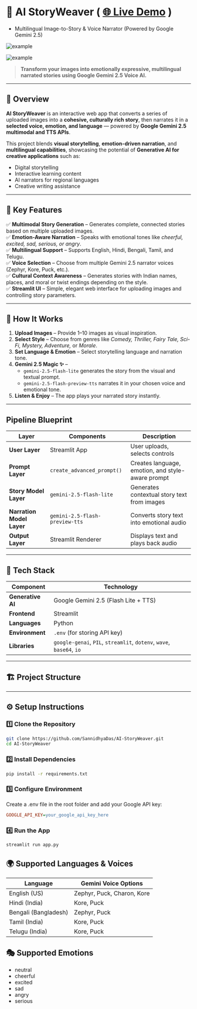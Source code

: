 # 🎨 AI StoryWeaver ( [🌐 Live Demo]() )
 - Multilingual Image-to-Story & Voice Narrator (Powered by Google Gemini 2.5)

![example](https://github.com/SannidhyaDas/AI-StoryWeaver/blob/main/assets/appInterface_1.png)

![example](https://github.com/SannidhyaDas/AI-StoryWeaver/blob/main/assets/appInterface_2.png)

> **Transform your images into emotionally expressive, multilingual narrated stories using Google Gemini 2.5 Voice AI.**

---

## 🌟 Overview

**AI StoryWeaver** is an interactive web app that converts a series of uploaded images into a **cohesive, culturally rich story**, then narrates it in a **selected voice, emotion, and language** — powered by **Google Gemini 2.5 multimodal and TTS APIs**.

This project blends **visual storytelling**, **emotion-driven narration**, and **multilingual capabilities**, showcasing the potential of **Generative AI for creative applications** such as:
- Digital storytelling
- Interactive learning content
- AI narrators for regional languages
- Creative writing assistance

---

## 🚀 Key Features

✅ **Multimodal Story Generation** – Generates complete, connected stories based on multiple uploaded images.  
✅ **Emotion-Aware Narration** – Speaks with emotional tones like *cheerful, excited, sad, serious, or angry*.  
✅ **Multilingual Support** – Supports English, Hindi, Bengali, Tamil, and Telugu.  
✅ **Voice Selection** – Choose from multiple Gemini 2.5 narrator voices (Zephyr, Kore, Puck, etc.).  
✅ **Cultural Context Awareness** – Generates stories with Indian names, places, and moral or twist endings depending on the style.  
✅ **Streamlit UI** – Simple, elegant web interface for uploading images and controlling story parameters.  

---

## 🧠 How It Works

1. **Upload Images** – Provide 1–10 images as visual inspiration.
2. **Select Style** – Choose from genres like *Comedy, Thriller, Fairy Tale, Sci-Fi, Mystery, Adventure,* or *Morale*.
3. **Set Language & Emotion** – Select storytelling language and narration tone.
4. **Gemini 2.5 Magic ✨** –  
   - `gemini-2.5-flash-lite` generates the story from the visual and textual prompt.  
   - `gemini-2.5-flash-preview-tts` narrates it in your chosen voice and emotional tone.
5. **Listen & Enjoy** – The app plays your narrated story instantly.

---
## Pipeline Blueprint



| Layer                     | Components                     | Description                                       |
| ------------------------- | ------------------------------ | ------------------------------------------------- |
| **User Layer**            | Streamlit App                  | User uploads, selects controls                    |
| **Prompt Layer**          | `create_advanced_prompt()`     | Creates language, emotion, and style-aware prompt |
| **Story Model Layer**     | `gemini-2.5-flash-lite`        | Generates contextual story text from images       |
| **Narration Model Layer** | `gemini-2.5-flash-preview-tts` | Converts story text into emotional audio          |
| **Output Layer**          | Streamlit Renderer             | Displays text and plays back audio                |

---
## 🧩 Tech Stack

| Component | Technology |
|------------|-------------|
| **Generative AI** | Google Gemini 2.5 (Flash Lite + TTS) |
| **Frontend** | Streamlit |
| **Languages** | Python |
| **Environment** | `.env` (for storing API key) |
| **Libraries** | `google-genai`, `PIL`, `streamlit`, `dotenv`, `wave`, `base64`, `io` |

---

## 🏗️ Project Structure

---

## ⚙️ Setup Instructions

### 1️⃣ Clone the Repository
```bash
git clone https://github.com/SannidhyaDas/AI-StoryWeaver.git
cd AI-StoryWeaver
```

### 2️⃣ Install Dependencies
```bash
pip install -r requirements.txt
```

### 3️⃣ Configure Environment

Create a .env file in the root folder and add your Google API key:
```ini
GOOGLE_API_KEY=your_google_api_key_here
```

### 4️⃣ Run the App
```bash
streamlit run app.py
```

## 🌍 Supported Languages & Voices

| Language             | Gemini Voice Options       |
| -------------------- | -------------------------- |
| English (US)         | Zephyr, Puck, Charon, Kore |
| Hindi (India)        | Kore, Puck                 |
| Bengali (Bangladesh) | Zephyr, Puck               |
| Tamil (India)        | Kore, Puck                 |
| Telugu (India)       | Kore, Puck                 |

## 🎭 Supported Emotions

- neutral
- cheerful
- excited
- sad
- angry
- serious

